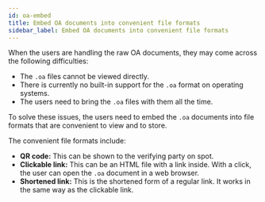 ```yaml
---
id: oa-embed
title: Embed OA documents into convenient file formats
sidebar_label: Embed OA documents into convenient file formats
---
```


When the users are handling the raw OA documents, they may come across the following difficulties: 

* The `.oa` files cannot be viewed directly.
* There is currently no built-in support for the `.oa` format on operating systems.
* The users need to bring the `.oa` files with them all the time.


To solve these issues, the users need to embed the `.oa` documents into file formats that are convenient to view and to store. 

The convenient file formats include: 

* **QR code:** This can be shown to the verifying party on spot.
* **Clickable link:** This can be an HTML file with a link inside. With a click, the user can open the `.oa` document in a web browser.
* **Shortened link:** This is the shortened form of a regular link. It works in the same way as the clickable link.